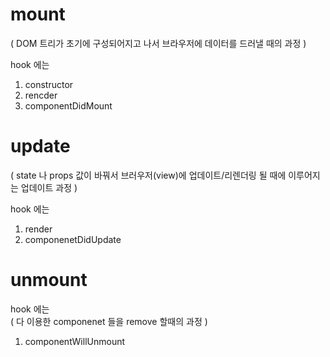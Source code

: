 
# mount   
( DOM 트리가 초기에 구성되어지고 나서 브라우저에 데이터를 드러낼 때의 과정 )   
   
hook 에는   
1. constructor    
2. rencder   
3. componentDidMount   
   
# update   
( state 나 props 값이 바꿔서 브러우저(view)에 업데이트/리렌더링 될 때에 이루어지는 업데이트 과정 )   
   
hook 에는   
1. render   
2. componenetDidUpdate   
   
# unmount   
   
hook 에는   
( 다 이용한 componenet 들을 remove 할때의 과정 )   
   
1. componentWillUnmount   